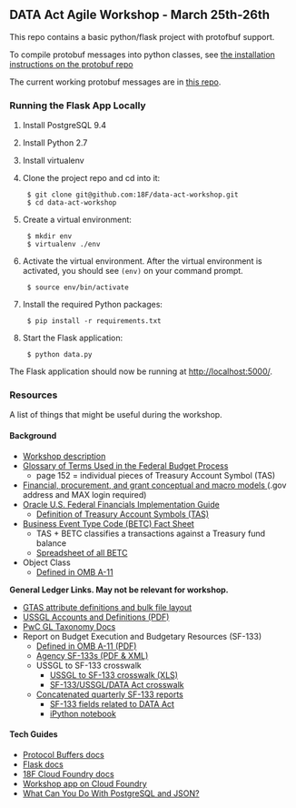 ## DATA Act Agile Workshop - March 25th-26th

This repo contains a basic python/flask project with protofbuf support.

To compile protobuf messages into python classes, see [the installation instructions on the protobuf repo](https://github.com/google/protobuf)

The current working protobuf messages are in [this repo](https://github.com/18F/data-act-schemas/).

### Running the Flask App Locally

1. Install PostgreSQL 9.4
2. Install Python 2.7
3. Install virtualenv
4. Clone the project repo and cd into it:

        $ git clone git@github.com:18F/data-act-workshop.git
        $ cd data-act-workshop

5. Create a virtual environment:

        $ mkdir env
        $ virtualenv ./env

6. Activate the virtual environment. After the virtual environment is activated, you should see `(env)` on your command prompt.

        $ source env/bin/activate

7. Install the required Python packages:

        $ pip install -r requirements.txt

8. Start the Flask application:

        $ python data.py

The Flask application should now be running at  [http://localhost:5000/](http://localhost:5000/).

### Resources

A list of things that might be useful during the workshop.

#### Background

* [Workshop description](https://docs.google.com/a/gsa.gov/document/d/1kiEc58tfOJO3HYhE-JfGb0gjohm_sW1NEpJb-Y9Efo4/edit?userstoinvite=vladlen.zvenyach@gsa.gov&actionButton=1)
* [Glossary of Terms Used in the Federal Budget Process](http://www.gao.gov/assets/80/76911.pdf)
    * page 152 = individual pieces of Treasury Account Symbol (TAS)
* [Financial, procurement, and grant conceptual and macro models ](https://community.max.gov/pages/viewpage.action?pageId=754091525) (.gov address and MAX login required)
* [Oracle U.S. Federal Financials Implementation Guide](https://docs.oracle.com/cd/E26401_01/doc.122/e48804/toc.htm)
    * [Definition of Treasury Account Symbols (TAS)](https://docs.oracle.com/cd/E26401_01/doc.122/e48804/T340593T340601.htm)
* [Business Event Type Code (BETC) Fact Sheet](http://fms.treas.gov/cars/factsheet_betc.html)
    * TAS + BETC classifies a transactions against a Treasury fund balance
    * [Spreadsheet of all BETC](http://fms.treas.gov/cars/BETC-factsheet-03-01-12.xls)
* Object Class
    * [Defined in OMB A-11](https://www.whitehouse.gov/sites/default/files/omb/assets/a11_current_year/s83.pdf)

**General Ledger Links. May not be relevant for workshop.**

* [GTAS attribute definitions and bulk file layout](http://www.fiscal.treasury.gov/fsservices/gov/acctg/gtas/bulk_file.htm)
* [USSGL Accounts and Definitions (PDF)](http://tfm.fiscal.treasury.gov/v1/supplements/ussgl/ussgl_part_1/sec2/sec2_acctdef_2014.pdf)
* [PwC GL Taxonomy Docs](https://drive.google.com/drive/#folders/0B5HeQa_YQ6-VfngwcGFwRDg5WlpiY2R1Vk1iOHZzN3gzVFV3YlhxS2JnTllZY2lqbnA2Z2c/0B4JtVmWTTdQEfnNBaWRIeFFMTi12cUFiRENLM2ZBVXVBWFplUnNNbU9VWFU0NUhwc0tKczQ)
* Report on Budget Execution and Budgetary Resources (SF-133)
    * [Defined in OMB A-11 (PDF)](https://www.whitehouse.gov/sites/default/files/omb/assets/a11_current_year/s130.pdf)
    * [Agency SF-133s (PDF & XML)](https://max.omb.gov/maxportal/document/SF133/Budget/FY%202014%20-%20SF%20133%20Reports%20on%20Budget%20Execution%20and%20Budgetary%20Resources.html)
    * USSGL to SF-133 crosswalk
        * [USSGL to SF-133 crosswalk (XLS)](http://www.google.com/url?q=http%3A%2F%2Ftfm.fiscal.treasury.gov%2Fcontent%2Fdam%2Ftfm%2Fv1%2Fsupplements%2Fussgl%2Fussgl_part_1%2Fsec5%2Fsec5_sf133_2014.xls&sa=D&sntz=1&usg=AFQjCNFURjTQLus2j9GbpxL8Wns5Ha9x2Q)
        * [SF-133/USSGL/DATA Act crosswalk](https://drive.google.com/open?id=19mkvYQUa_ICIcGtK59_U62EEqSysAj8K5pCK6Yx3Vek&authuser=0)
    * [Concatenated quarterly SF-133 reports](https://github.com/18F/data-act-sf133)
        * [SF-133 fields related to DATA Act](https://drive.google.com/open?id=0B4JtVmWTTdQER29pc2ltQlFLelk&authuser=0)
        * [iPython notebook](http://nbviewer.ipython.org/github/18F/data-act-sf133/blob/master/Budget%20Execution.ipynb)

#### Tech Guides

* [Protocol Buffers docs](https://developers.google.com/protocol-buffers/)
* [Flask docs](http://flask.pocoo.org/)
* [18F Cloud Foundry docs](https://docs.cf.18f.us/)
* [Workshop app on Cloud Foundry](http://data.cf.18f.us/)
* [What Can You Do With PostgreSQL and JSON?](http://clarkdave.net/2013/06/what-can-you-do-with-postgresql-and-json/)
